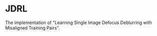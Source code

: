 # JDRL
The implementation of "Learning Single Image Defocus Deblurring with Misaligned Training Pairs".
